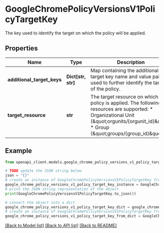 # GoogleChromePolicyVersionsV1PolicyTargetKey

The key used to identify the target on which the policy will be applied.

## Properties

Name | Type | Description | Notes
------------ | ------------- | ------------- | -------------
**additional_target_keys** | **Dict[str, str]** | Map containing the additional target key name and value pairs used to further identify the target of the policy. | [optional] 
**target_resource** | **str** | The target resource on which this policy is applied. The following resources are supported: * Organizational Unit (\&quot;orgunits/{orgunit_id}\&quot;) * Group (\&quot;groups/{group_id}\&quot;) | [optional] 

## Example

```python
from openapi_client.models.google_chrome_policy_versions_v1_policy_target_key import GoogleChromePolicyVersionsV1PolicyTargetKey

# TODO update the JSON string below
json = "{}"
# create an instance of GoogleChromePolicyVersionsV1PolicyTargetKey from a JSON string
google_chrome_policy_versions_v1_policy_target_key_instance = GoogleChromePolicyVersionsV1PolicyTargetKey.from_json(json)
# print the JSON string representation of the object
print(GoogleChromePolicyVersionsV1PolicyTargetKey.to_json())

# convert the object into a dict
google_chrome_policy_versions_v1_policy_target_key_dict = google_chrome_policy_versions_v1_policy_target_key_instance.to_dict()
# create an instance of GoogleChromePolicyVersionsV1PolicyTargetKey from a dict
google_chrome_policy_versions_v1_policy_target_key_from_dict = GoogleChromePolicyVersionsV1PolicyTargetKey.from_dict(google_chrome_policy_versions_v1_policy_target_key_dict)
```
[[Back to Model list]](../README.md#documentation-for-models) [[Back to API list]](../README.md#documentation-for-api-endpoints) [[Back to README]](../README.md)


